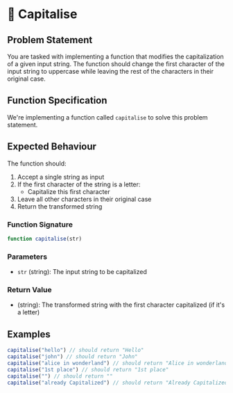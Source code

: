# 🧵 Capitalise

## Problem Statement

You are tasked with implementing a function that modifies the capitalization of a given input string. The function should change the first character of the input string to uppercase while leaving the rest of the characters in their original case.

## Function Specification

We're implementing a function called `capitalise` to solve this problem statement.

## Expected Behaviour
The function should:

1. Accept a single string as input
2. If the first character of the string is a letter:
   - Capitalize this first character
3. Leave all other characters in their original case
4. Return the transformed string

### Function Signature
```javascript
function capitalise(str)
```

### Parameters
- `str` (string): The input string to be capitalized

### Return Value
- (string): The transformed string with the first character capitalized (if it's a letter)



## Examples
```javascript
capitalise("hello") // should return "Hello"
capitalise("john") // should return "John"
capitalise("alice in wonderland") // should return "Alice in wonderland"
capitalise("1st place") // should return "1st place"
capitalise("") // should return ""
capitalise("already Capitalized") // should return "Already Capitalized"
```
